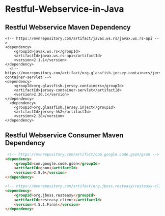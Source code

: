 # Restful-Webservice-in-Java

## Restful Webservice Maven Dependency
 

    <!-- https://mvnrepository.com/artifact/javax.ws.rs/javax.ws.rs-api -->
    <dependency>
        <groupId>javax.ws.rs</groupId>
        <artifactId>javax.ws.rs-api</artifactId>
        <version>2.1.1</version>
    </dependency>
      <!-- https://mvnrepository.com/artifact/org.glassfish.jersey.containers/jersey-container-servlet -->
    <dependency>
        <groupId>org.glassfish.jersey.containers</groupId>
        <artifactId>jersey-container-servlet</artifactId>
        <version>2.30.1</version>
    </dependency>
      <dependency>
        <groupId>org.glassfish.jersey.inject</groupId>
        <artifactId>jersey-hk2</artifactId>
        <version>2.28</version>
    </dependency>

## Restful Webservice Consumer Maven Dependency

```markdown
 <!-- https://mvnrepository.com/artifact/com.google.code.gson/gson -->
<dependency>
    <groupId>com.google.code.gson</groupId>
    <artifactId>gson</artifactId>
    <version>2.8.6</version>
</dependency>

<!-- https://mvnrepository.com/artifact/org.jboss.resteasy/resteasy-client -->
<dependency>
    <groupId>org.jboss.resteasy</groupId>
    <artifactId>resteasy-client</artifactId>
    <version>4.5.1.Final</version>
</dependency>
```